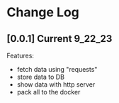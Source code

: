 # Change Log
## [0.0.1] Current 9_22_23
Features:
- fetch data using "requests"
- store data to DB
- show data with http server 
- pack all to the docker
